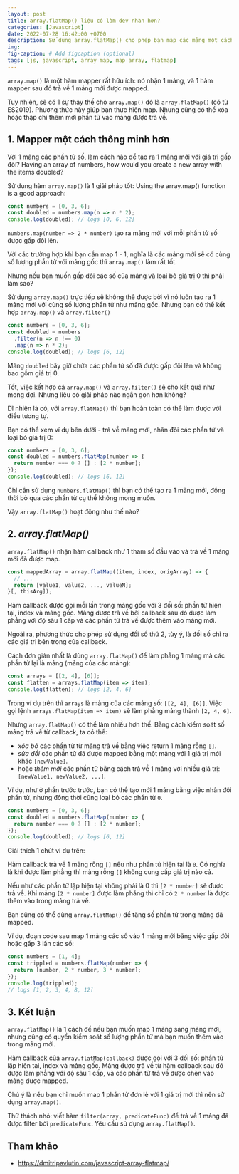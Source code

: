 ```yaml
---
layout: post
title: array.flatMap() liệu có làm dev nhàn hơn?
categories: [Javascript]
date: 2022-07-28 16:42:00 +0700
description: Sử dụng array.flatMap() cho phép bạn map các mảng một cách thông minh hơn.
img: 
fig-caption: # Add figcaption (optional)
tags: [js, javascript, array map, map array, flatmap]
---
```


`array.map()` là một hàm mapper rất hữu ích: nó nhận 1 mảng, và 1 hàm mapper sau đó trả về 1 mảng mới được mapped.

Tuy nhiên, sẽ có 1 sự thay thế cho `array.map()` đó là `array.flatMap()` (có từ ES2019). Phương thức này giúp bạn thực hiện map. Nhưng cũng có thể xóa hoặc thập chí thêm mới phần tử vào mảng được trả về.

## 1. Mapper một cách thông minh hơn

Với 1 mảng các phần tử số, làm cách nào để tạo ra 1 mảng mới với giá trị gấp đôi?
Having an array of numbers, how would you create a new array with the items doubled?

Sử dụng hàm `array.map()` là 1 giải pháp tốt:
Using the array.map() function is a good approach:

```js
const numbers = [0, 3, 6];
const doubled = numbers.map(n => n * 2);
console.log(doubled); // logs [0, 6, 12]
```

`numbers.map(number => 2 * number)` tạo ra mảng mới với mỗi phần tử số được gấp đôi lên.

Với các trường hợp khi bạn cần map 1 - 1, nghĩa là các mảng mới sẽ có cùng số lượng phần tử với mảng gốc thì `array.map()` làm rất tốt.

Nhưng nếu bạn muốn gấp đôi các số của mảng và loại bỏ giá trị 0 thì phải làm sao?

Sử dụng `array.map()` trực tiếp sẽ không thể được bởi vì nó luôn tạo ra 1 mảng mới với cùng số lượng phần tử như mảng gốc. Nhưng bạn có thể kết hợp `array.map()` và `array.filter()`

```js
const numbers = [0, 3, 6];
const doubled = numbers
  .filter(n => n !== 0)
  .map(n => n * 2);
console.log(doubled); // logs [6, 12]
```

Mảng `doubled` bây giờ chứa các phần tử số đã được gấp đôi lên và không bao gồm giá trị 0.

Tốt, việc kết hợp cả `array.map()` và `array.filter()` sẽ cho kết quả như mong đợi. Nhưng liệu có giải pháp nào ngắn gọn hơn không?

Dĩ nhiên là có, với `array.flatMap()` thì bạn hoàn toàn có thể làm được với điều tương tự.

Bạn có thể xem ví dụ bên dưới - trả về mảng mới, nhân đôi các phần tử và loại bỏ giá trị 0:

```js
const numbers = [0, 3, 6];
const doubled = numbers.flatMap(number => {
  return number === 0 ? [] : [2 * number];
});
console.log(doubled); // logs [6, 12]
```

Chỉ cần sử dụng `numbers.flatMap()` thì bạn có thể tạo ra 1 mảng mới, đồng thời bỏ qua các phần tử cụ thể không mong muốn.

Vậy `array.flatMap()` hoạt động như thế nào?

## 2. _array.flatMap()_

`array.flatMap()` nhận hàm callback như 1 tham số đầu vào và trả về 1 mảng mới đã được map.

```js
const mappedArray = array.flatMap((item, index, origArray) => {
  // ...
  return [value1, value2, ..., valueN];
}[, thisArg]);
```

Hàm callback được gọi mỗi lần trong mảng gốc với 3 đối số: phần tử hiện tại, index và mảng gốc. Mảng được trả về bởi callback sau đó được làm phẳng với độ sâu 1 cấp và các phần tử trả về được thêm vào mảng mới.

Ngoài ra, phương thức cho phép sử dụng đối số thứ 2, tùy ý, là đối số chỉ ra các giá trị bên trong của callback.

Cách đơn giản nhất là dùng `array.flatMap()` để làm phẳng 1 mảng mà các phần tử lại là mảng (mảng của các mảng):

```js
const arrays = [[2, 4], [6]];
const flatten = arrays.flatMap(item => item);
console.log(flatten); // logs [2, 4, 6]
```

Trong ví dụ trên thì `arrays` là mảng của các mảng số: `[[2, 4], [6]]`. Việc gọi lệnh `arrays.flatMap(item => item)` sẽ làm phẳng mảng thành `[2, 4, 6]`.

Nhưng `array.flatMap()` có thể làm nhiều hơn thế. Bằng cách kiểm soát số mảng trả về từ callback, ta có thể:

- _xóa bỏ_ các phần tử từ mảng trả về bằng việc return 1 mảng rỗng `[]`.
- _sửa đổi_ các phần tử đã được mapped bằng một mảng với 1 giá trị mới khác `[newValue]`.
- hoặc _thêm mới_ các phần tử bằng cách trả về 1 mảng với nhiều giá trị: `[newValue1, newValue2, ...]`.

Ví dụ, như ở phần trước trước, bạn có thể tạo mới 1 mảng bằng việc nhân đôi phần từ, nhưng đồng thời cũng loại bỏ các phần tử `0`.

```js
const numbers = [0, 3, 6];
const doubled = numbers.flatMap(number => {
  return number === 0 ? [] : [2 * number];
});
console.log(doubled); // logs [6, 12]
```

Giải thích 1 chút ví dụ trên:

Hàm callback trả về 1 mảng rỗng `[]` nếu như phần tử hiện tại là `0`. Có nghĩa là khi được làm phẳng thì mảng rỗng `[]` không cung cấp giá trị nào cả.

Nếu như các phần tử lặp hiện tại không phải là 0 thì `[2 * number]` sẽ được trả về. Khi mảng `[2 * number]` được làm phẳng thì chỉ có `2 * number` là được thêm vào trong mảng trả về.

Bạn cũng có thể dùng `array.flatMap()` để tăng số phần tử trong mảng đã mapped.

Ví dụ, đoạn code sau map 1 mảng các số vào 1 mảng mới bằng việc gấp đôi hoặc gấp 3 lần các số:

```js
const numbers = [1, 4];
const trippled = numbers.flatMap(number => {
  return [number, 2 * number, 3 * number];
});
console.log(trippled);
// logs [1, 2, 3, 4, 8, 12]
```

## 3. Kết luận

`array.flatMap()` là 1 cách để nếu bạn muốn map 1 mảng sang mảng mới, nhưng cũng có quyền kiểm soát số lượng phần tử mà bạn muốn thêm vào trong mảng mới.

Hàm callback của `array.flatMap(callback)` được gọi với 3 đối số: phần tử lặp hiện tại, index và mảng gốc. Mảng được trả về từ hàm callback sau đó được làm phẳng với độ sâu 1 cấp, và các phần tử trả về được chèn vào mảng được mapped.

Chú ý là nếu bạn chỉ muốn map 1 phần tử đơn lẻ với 1 giá trị mới thì nên sử dụng `array.map()`.

Thử thách nhỏ: viết hàm `filter(array, predicateFunc)` để trả về 1 mảng đã được filter bởi `predicateFunc`. Yêu cầu sử dụng `array.flatMap()`.

## Tham khảo

- https://dmitripavlutin.com/javascript-array-flatmap/